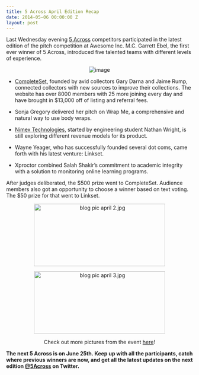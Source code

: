 ```yaml
---
title: 5 Across April Edition Recap
date: 2014-05-06 00:00:00 Z
layout: post
---
```

 
<p>Last Wednesday evening <a href="http://www.5across.org/" target="_blank">5 Across</a> competitors participated in the latest edition of the pitch competition at Awesome Inc. M.C. Garrett Ebel, the first ever winner of 5 Across, introduced five talented teams with different levels of experience. </p>
<div align="center"><figure class="tmblr-full" data-orig-height="208" data-orig-width="500" data-orig-src="https://66.media.tumblr.com/70fcb73a03c24def092c25d4415b13a2/tumblr_inline_n56d90GoQK1spm8pc.jpg"><img alt="image" src="https://66.media.tumblr.com/771184f923fb840530109c5347fe83e1/tumblr_inline_pkigp6t3Cq1spm8pc_540.jpg" data-orig-height="208" data-orig-width="500" data-orig-src="https://66.media.tumblr.com/70fcb73a03c24def092c25d4415b13a2/tumblr_inline_n56d90GoQK1spm8pc.jpg"/></figure></div>
<ul><li>
<p><a href="https://www.completeset.com/" target="_blank">CompleteSet</a>, founded by avid collectors Gary Darna and Jaime Rump, connected collectors with new sources to improve their collections. The website has over 8000 members with 25 more joining every day and have brought in $13,000 off of listing and referral fees. </p>
</li>
<li>
<p>Sonja Gregory delivered her pitch on Wrap Me, a comprehensive and natural way to use body wraps. </p>
</li>
<li>
<p><a href="http://www.nimextechnologies.com/" target="_blank">Nimex Technologies,</a> started by engineering student Nathan Wright, is still exploring different revenue models for its product. </p>
</li>
<li>
<p>Wayne Yeager, who has successfully founded several dot coms, came forth with his latest venture: Linkset.</p>
</li>
<li>
<p>Xproctor combined Salah Shakir’s commitment to academic integrity with a solution to monitoring  online learning programs.  </p>
</li>
</ul><p>After judges deliberated, the $500 prize went to CompleteSet. Audience members also got an opportunity to choose a winner based on text voting. The $50 prize for that went to Linkset.</p>
<div align="center"><figure class="tmblr-full" data-orig-height="1064" data-orig-width="1600" data-orig-src="https://lh5.googleusercontent.com/XxBYOjoWGbA_IknSg7Z4GW42SSBTC8mm_iD2xWMy9zNLq_sELgCGerIOzS84cui8zUJMZ8QOo5LIyPlK5enbxJYbtYu1_yvoG6O-VWcuwkPP_jwik__FDqrVXcTYwTVaIQ"><img alt="blog pic april 2.jpg" height="168px;" src="https://66.media.tumblr.com/656bc916f938f6b7ea8b5111513d862b/tumblr_inline_pkigp7JGI11spm8pc_540.jpg" width="354px;" data-orig-height="1064" data-orig-width="1600" data-orig-src="https://lh5.googleusercontent.com/XxBYOjoWGbA_IknSg7Z4GW42SSBTC8mm_iD2xWMy9zNLq_sELgCGerIOzS84cui8zUJMZ8QOo5LIyPlK5enbxJYbtYu1_yvoG6O-VWcuwkPP_jwik__FDqrVXcTYwTVaIQ"/></figure>   <figure class="tmblr-full" data-orig-height="1064" data-orig-width="1600" data-orig-src="https://lh3.googleusercontent.com/plgQxKH5sCE1WjMu1ZmszLiaF3Tb97ijQS4ZchdJ7w7yFlc60buCUssSwRX_uLBFGKFtCdGIAhsXO4BWTw5VHBjZMPTpfspI7yMl-zh70vPJcKL1uSyUs0Z1nUc7U68rCQ"><img alt="blog pic april 3.jpg" height="168px;" src="https://66.media.tumblr.com/d283a0397cc9bdf0c0d9e9b4478b9476/tumblr_inline_pkigp7GW0Q1spm8pc_540.jpg" width="354px;" data-orig-height="1064" data-orig-width="1600" data-orig-src="https://lh3.googleusercontent.com/plgQxKH5sCE1WjMu1ZmszLiaF3Tb97ijQS4ZchdJ7w7yFlc60buCUssSwRX_uLBFGKFtCdGIAhsXO4BWTw5VHBjZMPTpfspI7yMl-zh70vPJcKL1uSyUs0Z1nUc7U68rCQ"/></figure></div>
<div align="center">Check out more pictures from the event <a href="https://www.flickr.com/photos/awesomeinc/sets/72157644039870867/" target="_blank">here</a>!</div>

<p><strong>The next 5 Across is on June 25th. Keep up with all the participants, catch where previous winners are now, and get all the latest updates on the next edition <a href="https://twitter.com/5Across" target="_blank">@5Across</a> on Twitter. </strong></p>
